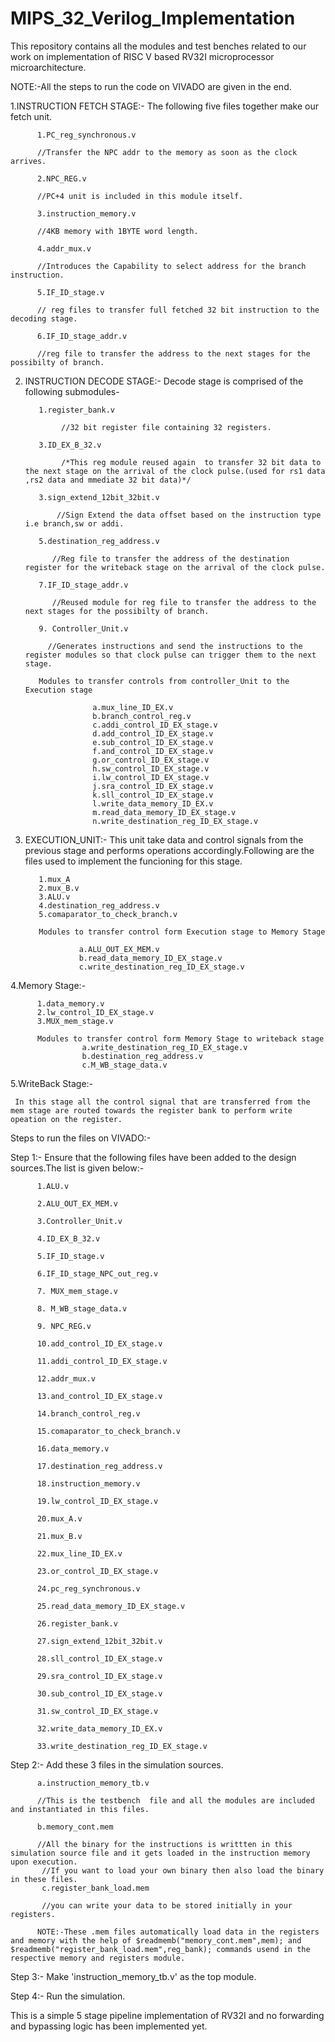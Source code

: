 # MIPS_32_Verilog_Implementation

This repository contains all  the modules and test benches related to our work on implementation of RISC V based RV32I microprocessor microarchitecture.

NOTE:-All the steps to run the code on VIVADO are given in the end.


1.INSTRUCTION FETCH STAGE:- The following five files together make our fetch unit.

          1.PC_reg_synchronous.v 
          
          //Transfer the NPC addr to the memory as soon as the clock arrives.
          
          2.NPC_REG.v
          
          //PC+4 unit is included in this module itself.
          
          3.instruction_memory.v 
          
          //4KB memory with 1BYTE word length.
          
          4.addr_mux.v  
          
          //Introduces the Capability to select address for the branch instruction.
          
          5.IF_ID_stage.v
          
          // reg files to transfer full fetched 32 bit instruction to the decoding stage.
          
          6.IF_ID_stage_addr.v
          
          //reg file to transfer the address to the next stages for the possibilty of branch.
          
     
2. INSTRUCTION DECODE STAGE:- Decode stage is comprised of the following submodules-

          1.register_bank.v 
          
               //32 bit register file containing 32 registers.
               
          3.ID_EX_B_32.v 
                                     
               /*This reg module reused again  to transfer 32 bit data to the next stage on the arrival of the clock pulse.(used for rs1 data ,rs2 data and mmediate 32 bit data)*/
               
          3.sign_extend_12bit_32bit.v
          
              //Sign Extend the data offset based on the instruction type i.e branch,sw or addi.
              
          5.destination_reg_address.v  
                    
             //Reg file to transfer the address of the destination register for the writeback stage on the arrival of the clock pulse.
             
          7.IF_ID_stage_addr.v  
                         
             //Reused module for reg file to transfer the address to the next stages for the possibilty of branch. 
             
          9. Controller_Unit.v  
                    
            //Generates instructions and send the instructions to the  register modules so that clock pulse can trigger them to the next stage.
            
          Modules to transfer controls from controller_Unit to the Execution stage
          
                      a.mux_line_ID_EX.v
                      b.branch_control_reg.v
                      c.addi_control_ID_EX_stage.v
                      d.add_control_ID_EX_stage.v
                      e.sub_control_ID_EX_stage.v
                      f.and_control_ID_EX_stage.v
                      g.or_control_ID_EX_stage.v
                      h.sw_control_ID_EX_stage.v
                      i.lw_control_ID_EX_stage.v
                      j.sra_control_ID_EX_stage.v
                      k.sll_control_ID_EX_stage.v
                      l.write_data_memory_ID_EX.v
                      m.read_data_memory_ID_EX_stage.v
                      n.write_destination_reg_ID_EX_stage.v
                      
3. EXECUTION_UNIT:- This unit take data and control signals from the previous stage and performs operations accordingly.Following are the files used to implement the funcioning for this stage.
          
          1.mux_A
          2.mux_B.v
          3.ALU.v
          4.destination_reg_address.v
          5.comaparator_to_check_branch.v
          
          Modules to transfer control form Execution stage to Memory Stage
                   
                   a.ALU_OUT_EX_MEM.v
                   b.read_data_memory_ID_EX_stage.v
                   c.write_destination_reg_ID_EX_stage.v
                   
          
4.Memory Stage:-
          
          1.data_memory.v
          2.lw_control_ID_EX_stage.v
          3.MUX_mem_stage.v
          
          Modules to transfer control form Memory Stage to writeback stage
                    a.write_destination_reg_ID_EX_stage.v
                    b.destination_reg_address.v
                    c.M_WB_stage_data.v
                    
5.WriteBack Stage:-

     In this stage all the control signal that are transferred from the mem stage are routed towards the register bank to perform write opeation on the register.

            




Steps to run the files on VIVADO:-

Step 1:- Ensure that the following files have been added to the design sources.The list is given below:-

          1.ALU.v

          2.ALU_OUT_EX_MEM.v

          3.Controller_Unit.v

          4.ID_EX_B_32.v

          5.IF_ID_stage.v

          6.IF_ID_stage_NPC_out_reg.v

          7. MUX_mem_stage.v

          8. M_WB_stage_data.v

          9. NPC_REG.v

          10.add_control_ID_EX_stage.v

          11.addi_control_ID_EX_stage.v

          12.addr_mux.v

          13.and_control_ID_EX_stage.v

          14.branch_control_reg.v

          15.comaparator_to_check_branch.v

          16.data_memory.v

          17.destination_reg_address.v

          18.instruction_memory.v

          19.lw_control_ID_EX_stage.v

          20.mux_A.v

          21.mux_B.v

          22.mux_line_ID_EX.v

          23.or_control_ID_EX_stage.v

          24.pc_reg_synchronous.v

          25.read_data_memory_ID_EX_stage.v

          26.register_bank.v

          27.sign_extend_12bit_32bit.v

          28.sll_control_ID_EX_stage.v

          29.sra_control_ID_EX_stage.v

          30.sub_control_ID_EX_stage.v

          31.sw_control_ID_EX_stage.v

          32.write_data_memory_ID_EX.v

          33.write_destination_reg_ID_EX_stage.v


Step 2:- Add these 3 files in the simulation sources.
          
          a.instruction_memory_tb.v
          
          //This is the testbench  file and all the modules are included and instantiated in this files.
          
          b.memory_cont.mem
          
          //All the binary for the instructions is writtten in this simulation source file and it gets loaded in the instruction memory upon execution.
           //If you want to load your own binary then also load the binary in these files.    
           c.register_bank_load.mem
           
           //you can write your data to be stored initially in your registers.
          
          NOTE:-These .mem files automatically load data in the registers and memory with the help of $readmemb("memory_cont.mem",mem); and $readmemb("register_bank_load.mem",reg_bank); commands usend in the respective memory and registers module.
                   
 Step 3:- Make 'instruction_memory_tb.v' as the top module.
 
 Step 4:- Run the simulation.
          
          
                    
          
          
          
This is a simple 5 stage pipeline implementation of RV32I and no forwarding and bypassing logic has been implemented yet.

